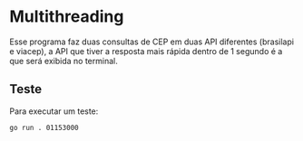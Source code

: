 # Multithreading

Esse programa faz duas consultas de CEP em duas API diferentes (brasilapi e viacep), a API que tiver a resposta mais rápida dentro de 1 segundo é a que será exibida no terminal.

## Teste

Para executar um teste:

```
go run . 01153000
```